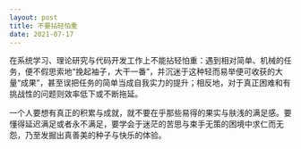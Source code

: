 ```yaml
---
layout: post
title: 不要拈轻怕重
date: 2021-07-17
---
```


在系统学习、理论研究与代码开发工作上不能拈轻怕重：遇到相对简单、机械的任务，便不假思索地“挽起袖子，大干一番”，并沉迷于这种轻而易举便可收获的大量“成果”，甚至误把任务的简单当成自我实力的提升；相反地，对于真正困难和有挑战性的问题则效率低下或不断拖延。

一个人要想有真正的积累与成就，就不要在乎那些易得的果实与肤浅的满足感。要懂得延迟满足或者永不满足，要学会于迷茫的苦思与束手无策的困境中求仁而无怨，乃至发掘出真善美的种子与快乐的体验。
